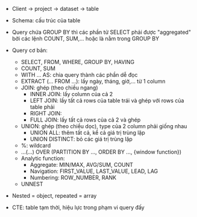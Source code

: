 - Client -> project -> dataset -> table
- Schema: cấu trúc của table
- Query chứa GROUP BY thì các phần tử SELECT phải được "aggregated" bởi các lệnh COUNT, SUM,... hoặc là nằm trong GROUP BY
- Query cơ bản:

  - SELECT, FROM, WHERE, GROUP BY, HAVING
  - COUNT, SUM
  - WITH ... AS: chia query thành các phần dễ đọc
  - EXTRACT (... FROM ...): lấy ngày, tháng, giờ,... từ 1 column
  - JOIN: ghép (theo chiều ngang)
    - INNER JOIN: lấy column của cả 2
    - LEFT JOIN: lấy tất cả rows của table trái và ghép với rows của table phải
    - RIGHT JOIN:
    - FULL JOIN: lấy tất cả rows của cả 2 và ghép
  - UNION: ghép (theo chiều dọc), type của 2 column phải giống nhau
    - UNION ALL: thêm tất cả, kể cả giá trị trùng lặp
    - UNION DISTINCT: bỏ các giá trị trùng lặp
  - %: wildcard
  - ...(...) OVER (PARTITION BY ..., ORDER BY ..., {window function})
  - Analytic function:
    - Aggregate: MIN/MAX, AVG/SUM, COUNT
    - Navigation: FIRST_VALUE, LAST_VALUE, LEAD, LAG
    - Numbering: ROW_NUMBER, RANK
  - UNNEST

- Nested = object, repeated = array
- CTE: table tạm thời, hiệu lực trong phạm vi query đấy
